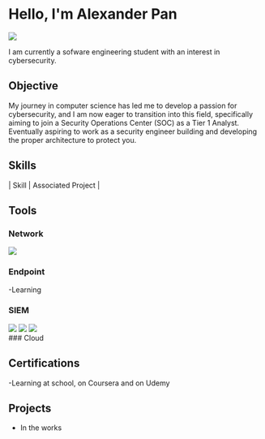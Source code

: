 # Hello, I'm Alexander Pan
<a href="https://www.linkedin.com/in/alexander-pan-505034177/"><img src="https://img.shields.io/badge/-LinkedIn-0072b1?&style=for-the-badge&logo=linkedin&logoColor=white" /></a>


I am currently a sofware engineering student with an interest in cybersecurity.

## Objective

My journey in computer science has led me to develop a passion for cybersecurity, and I am now eager to transition into this field, specifically aiming to join a Security Operations Center (SOC) as a Tier 1 Analyst.
Eventually aspiring to work as a security engineer building and developing the proper architecture to protect you.

## Skills

| Skill                                         | Associated Project         |

## Tools

### Network
<div>
    <img src="https://img.shields.io/badge/-Wireshark-1679A7?&style=for-the-badge&logo=Wireshark&logoColor=white" />
  
</div>

### Endpoint
<div>
    -Learning
</div>

### SIEM
<div>
    <img src="https://img.shields.io/badge/-Datadog-632CA6?&style=for-the-badge&logo=Datadog&logoColor=white" />
    <img src="https://img.shields.io/badge/-Splunk-000000?&style=for-the-badge&logo=Splunk&logoColor=white" />
    <img src="https://img.shields.io/badge/-AppDynamics-FF6D00?&style=for-the-badge&logo=AppDynamics&logoColor=white" />
</div>
### Cloud
<div>
  
</div>

## Certifications
<div>
    -Learning at school, on Coursera and on Udemy
</div>

## Projects
  - In the works

